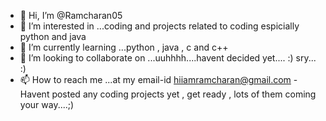 - 👋 Hi, I’m @Ramcharan05
- 👀 I’m interested in ...coding and projects related to coding espicially python and java
- 🌱 I’m currently learning ...python , java , c and c++
- 💞️ I’m looking to collaborate on ...uuhhhh....havent decided yet.... :) sry... :)
- 📫 How to reach me ...at my email-id hiiamramcharan@gmail.com
-Havent posted any coding projects yet , get ready , lots of them coming your way....;)
<!---
Ramcharan2003/Ramcharan2003 is a ✨ special ✨ repository because its `README.md` (this file) appears on your GitHub profile.
You can click the Preview link to take a look at your changes.
--->
